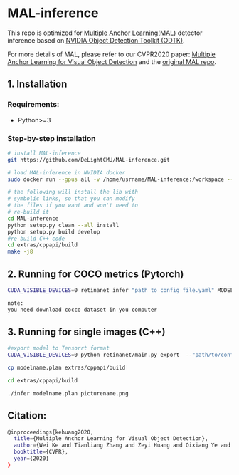 # MAL-inference
This repo is optimized for [Multiple Anchor Learning(MAL)](https://github.com/DeLightCMU/MAL) detector inference based on [NVIDIA Object Detection Toolkit (ODTK)](https://github.com/NVIDIA/retinanet-examples/).

For more details of MAL, please refer to our CVPR2020 paper: [Multiple Anchor Learning for Visual Object Detection](https://openaccess.thecvf.com/content_CVPR_2020/papers/Ke_Multiple_Anchor_Learning_for_Visual_Object_Detection_CVPR_2020_paper.pdf)  and the [original MAL repo](https://github.com/DeLightCMU/MAL).

## 1. Installation

### Requirements:
- Python>=3

### Step-by-step installation
```bash
# install MAL-inference
git https://github.com/DeLightCMU/MAL-inference.git

# load MAL-inference in NVIDIA docker
sudo docker run --gpus all -v /home/usrname/MAL-inference:/workspace --rm --ipc=host -it nvcr.io/nvidia/pytorch:19.10-py3

# the following will install the lib with
# symbolic links, so that you can modify
# the files if you want and won't need to
# re-build it
cd MAL-inference
python setup.py clean --all install
python setup.py build develop
#re-build C++ code
cd extras/cppapi/build
make -j8
```

## 2. Running for COCO metrics (Pytorch)
```bash
CUDA_VISIBLE_DEVICES=0 retinanet infer "path to config file.yaml" MODEL.WEIGHT "path to.pth file" --images "path to coco dataset/val2017/"   --annotations "path to coco dataset/annotations/instances_val2017.json"  --batch=1

note:
you need download cocco dataset in you computer
```
## 3. Running for single images (C++)
```bash
#export model to Tensorrt format 
CUDA_VISIBLE_DEVICES=0 python retinanet/main.py export  --"path/to/config/file.yaml"  non.pth modelname.plan --size 800 1280(you can set high and wide according you need for example 800 1200 , 1024 1344 etc)

cp modelname.plan extras/cppapi/build

cd extras/cppapi/build

./infer modelname.plan picturename.png
```
## Citation: 

```bash
@inproceedings{kehuang2020,
  title={Multiple Anchor Learning for Visual Object Detection},
  author={Wei Ke and Tianliang Zhang and Zeyi Huang and Qixiang Ye and Jianzhuang Liu and Dong Huang},
  booktitle={CVPR},
  year={2020}
}
```
